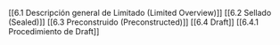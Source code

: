  [[6.1 Descripción general de Limitado (Limited Overview)]]
 [[6.2 Sellado (Sealed)]]
 [[6.3 Preconstruido (Preconstructed)]]
 [[6.4 Draft]]
 [[6.4.1 Procedimiento de Draft]]
